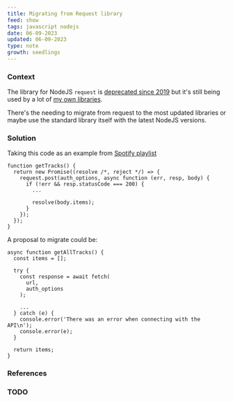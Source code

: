 ```yaml
---
title: Migrating from Request library
feed: show
tags: javascript nodejs
date: 06-09-2023
updated: 06-09-2023
type: note
growth: seedlings
---
```


### Context 

The library for NodeJS `request` is [deprecated since 2019](https://github.com/request/request/issues/3142) but it's still being used by a lot of [my own libraries](https://github.com/Gorzas/spotify-playlist).

There's the needing to migrate from request to the most updated libraries or maybe use the standard library itself with the latest NodeJS versions.

### Solution

Taking this code as an example from [Spotify playlist](https://github.com/Gorzas/spotify-playlist)

```
function getTracks() {
  return new Promise((resolve /*, reject */) => {
    request.post(auth_options, async function (err, resp, body) {
      if (!err && resp.statusCode === 200) {
        ...

        resolve(body.items);
      }
    });
  });
}
```

A proposal to migrate could be:

```
async function getAllTracks() {
  const items = [];

  try {
    const response = await fetch(
      url,
      auth_options
    );

    ...
  } catch (e) {
    console.error('There was an error when connecting with the API\n');
    console.error(e);
  }

  return items;
}
```


### References

### TODO
